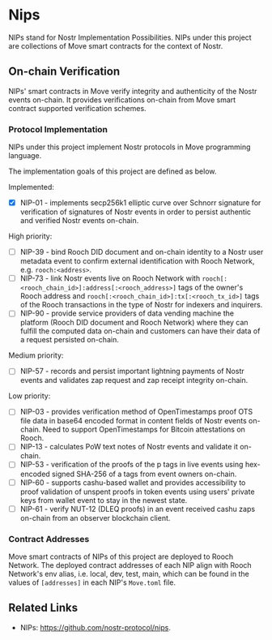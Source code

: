 # Nips

NIPs stand for Nostr Implementation Possibilities. NIPs under this project are collections of Move smart contracts for the context of Nostr.

## On-chain Verification

NIPs' smart contracts in Move verify integrity and authenticity of the Nostr events on-chain. It provides verifications on-chain from Move smart contract supported verification schemes.

### Protocol Implementation

NIPs under this project implement Nostr protocols in Move programming language.

The implementation goals of this project are defined as below.

Implemented:

- [x] NIP-01 - implements secp256k1 elliptic curve over Schnorr signature for verification of signatures of Nostr events in order to persist authentic and verified Nostr events on-chain.

High priority:

- [ ] NIP-39 - bind Rooch DID document and on-chain identity to a Nostr user metadata event to confirm external identification with Rooch Network, e.g. `rooch:<address>`.
- [ ] NIP-73 - link Nostr events live on Rooch Network with `rooch[:<rooch_chain_id>]:address[:<rooch_address>]` tags of the owner's Rooch address and `rooch[:<rooch_chain_id>]:tx[:<rooch_tx_id>]` tags of the Rooch transactions in the type of Nostr for indexers and inquirers.
- [ ] NIP-90 - provide service providers of data vending machine the platform (Rooch DID document and Rooch Network) where they can fulfill the computed data on-chain and customers can have their data of a request persisted on-chain.

Medium priority:

- [ ] NIP-57 - records and persist important lightning payments of Nostr events and validates zap request and zap receipt integrity on-chain.

Low priority:

- [ ] NIP-03 - provides verification method of OpenTimestamps proof OTS file data in base64 encoded format in content fields of Nostr events on-chain. Need to support OpenTimestamps for Bitcoin attestations on Rooch.
- [ ] NIP-13 - calculates PoW text notes of Nostr events and validate it on-chain.
- [ ] NIP-53 - verification of the proofs of the p tags in live events using hex-encoded signed SHA-256 of a tags from event owners on-chain.
- [ ] NIP-60 - supports cashu-based wallet and provides accessibility to proof validation of unspent proofs in token events using users' private keys from wallet event to stay in the newest state.
- [ ] NIP-61 - verify NUT-12 (DLEQ proofs) in an event received cashu zaps on-chain from an observer blockchain client.

### Contract Addresses

Move smart contracts of NIPs of this project are deployed to Rooch Network. The deployed contract addresses of each NIP align with Rooch Network's env alias, i.e. local, dev, test, main, which can be found in the values of `[addresses]` in each NIP's `Move.toml` file.

## Related Links

- NIPs: https://github.com/nostr-protocol/nips.

